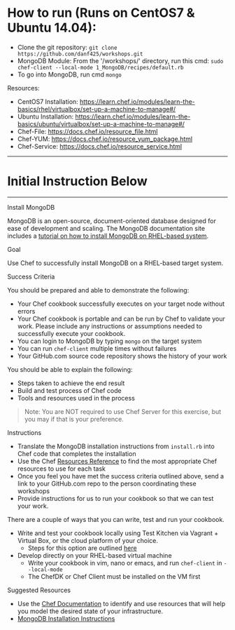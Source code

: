 # How to run (Runs on CentOS7 & Ubuntu 14.04):

* Clone the git repository: `git clone https://github.com/danf425/workshops.git`
* MongoDB Module: From the '/workshops/' directory, run this cmd: `sudo chef-client --local-mode 1_MongoDB/recipes/default.rb`
* To go into MongoDB, run cmd `mongo`

Resources: 
* CentOS7 Installation: https://learn.chef.io/modules/learn-the-basics/rhel/virtualbox/set-up-a-machine-to-manage#/
* Ubuntu Installation: https://learn.chef.io/modules/learn-the-basics/ubuntu/virtualbox/set-up-a-machine-to-manage#/
* Chef-File: https://docs.chef.io/resource_file.html
* Chef-YUM: https://docs.chef.io/resource_yum_package.html
* Chef-Service: https://docs.chef.io/resource_service.html
























----------------------------------------------------------------------------------------------------------------------------------------
# Initial Instruction Below
----------------------------------------------------------------------------------------------------------------------------------------

Install MongoDB

MongoDB is an open-source, document-oriented database designed for ease of development and scaling.  The MongoDB documentation site includes a [tutorial on how to install MongoDB on RHEL-based system](http://docs.mongodb.org/manual/tutorial/install-mongodb-on-red-hat-centos-or-fedora-linux/).

Goal

Use Chef to successfully install MongoDB on a RHEL-based target system.

Success Criteria

You should be prepared and able to demonstrate the following:

* Your Chef cookbook successfully executes on your target node without errors
* Your Chef cookbook is portable and can be run by Chef to validate your work. Please include any instructions or assumptions needed to successfully execute your cookbook.
* You can login to MongoDB by typing `mongo` on the target system
* You can run `chef-client` multiple times without failures
* Your GitHub.com source code repository shows the history of your work

You should be able to explain the following:

* Steps taken to achieve the end result
* Build and test process of Chef code
* Tools and resources used in the process

>Note: You are NOT required to use Chef Server for this exercise, but you may if that is your preference.

Instructions

* Translate the MongoDB installation instructions from `install.rb` into Chef code that completes the installation
* Use the Chef [Resources Reference](https://docs.chef.io/resources.html) to find the most appropriate Chef resources to use for each task
* Once you feel you have met the success criteria outlined above, send a link to your GitHub.com repo to the person coordinating these workshops
* Provide instructions for us to run your cookbook so that we can test your work.

There are a couple of ways that you can write, test and run your cookbook.

* Write and test your cookbook locally using Test Kitchen via Vagrant + Virtual Box, or the cloud platform of your choice.
  * Steps for this option are outlined [here](https://learn.chef.io/tutorials/local-development/)
* Develop directly on your RHEL-based virtual machine
  * Write your cookbook in vim, nano or emacs, and run `chef-client` in `--local-mode`
  * The ChefDK or Chef Client must be installed on the VM first

Suggested Resources

* Use the [Chef Documentation](http://docs.chef.io) to identify and use resources that will help you model the desired state of your infrastructure.
* [MongoDB Installation Instructions](https://docs.mongodb.com/manual/tutorial/install-mongodb-on-red-hat/)
